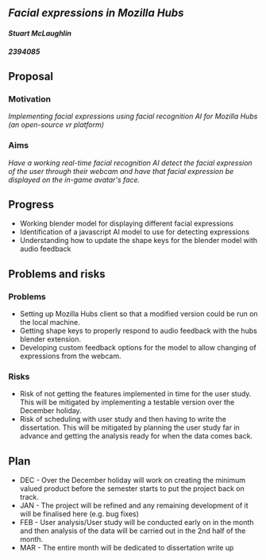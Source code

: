 
## *Facial expressions in Mozilla Hubs* 
#### *Stuart McLaughlin* 
#### *2394085* 

## Proposal
### Motivation
*Implementing facial expressions using facial recognition AI for Mozilla Hubs (an open-source vr platform)*



### Aims
*Have a working real-time facial recognition AI detect the facial expression of the user through their webcam and have that facial expression be displayed on the in-game avatar's face.*




## Progress
* Working blender model for displaying different facial expressions
* Identification of a javascript AI model to use for detecting expressions
* Understanding how to update the shape keys for the blender model with audio feedback


## Problems and risks
### Problems
* Setting up Mozilla Hubs client so that a modified version could be run on the local machine.
* Getting shape keys to properly respond to audio feedback with the hubs blender extension.
* Developing custom feedback options for the model to allow changing of expressions from the webcam.


### Risks
* Risk of not getting the features implemented in time for the user study. This will be mitigated by implementing a testable version over the December holiday.
* Risk of scheduling with user study and then having to write the dissertation. This will be mitigated by planning the user study far in advance and getting the analysis ready for when the data comes back.


## Plan
* DEC - Over the December holiday will work on creating the minimum valued product before the semester starts to put the project back on track.
* JAN - The project will be refined and any remaining development of it will be finalised here (e.g. bug fixes)
* FEB - User analysis/User study will be conducted early on in the month and then analysis of the data will be carried out in the 2nd half of the month.
* MAR - The entire month will be dedicated to dissertation write up



